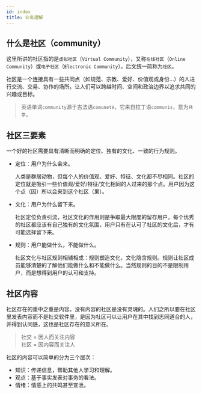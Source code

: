 ```yaml
---
id: index
title: 业务理解
---
```


## 什么是社区（community）

这里所讲的社区指的是`虚拟社区`（`Virtual Community`），又称`在线社区`（`Online Community`）或`电子社区`（`Electronic Community`）。后文统一简称为`社区`。

社区是一个连接具有一些共同点（如规范、宗教、爱好、价值观或身份...）的人进行交流、交易、协作的场所。让人们可以跨越时间、空间和政治边界以追求共同的兴趣或目标。

> 英语单词`community`源于古法语`comuneté`，它来自拉丁语`communis`，意为`共享`。

## 社区三要素

一个好的社区需要具有清晰而明确的定位、独有的文化、一致的行为规则。

- 定位：用户为什么会来。

    人类是群居动物，但每个人的价值观、爱好、特征、文化都不尽相同。社区的定位就是吸引一些价值观/爱好/特征/文化相同的人过来的那个点。用户因为这个点（因）所以会来到这个社区（果）。

- 文化：用户为什么留下来。

    社区定位负责引流，社区文化的作用则是争取最大限度的留存用户。每个优秀的社区都应该有自己独有的文化氛围，用户只有在认可了社区的文化后，才有可能选择留下来。

- 规则：用户能做什么，不能做什么。

    社区文化与社区规则相辅相成：规则塑造文化，文化隐含规则。规则让社区成员能够清楚的了解他们能做什么和不能做什么。当然规则的目的不是限制用户，而是想得到用户的认可和支持。

## 社区内容

社区存在的重中之重是内容，没有内容的社区是没有灵魂的。人们之所以要在社区里发表内容而不是社交软件里，是因为社区可以让用户在其中找到志同道合的人，并得到认同感，这也是社区存在的意义所在。

> 社交 = 因人而关注内容  
> 社区 = 因内容而关注人

社区的内容可以简单的分为三个层次：

- 知识：传递信息，帮助其他人学习和理解。
- 观点：基于事实发表对事务的看法。
- 情绪：情感上的共鸣甚至宣泄。

